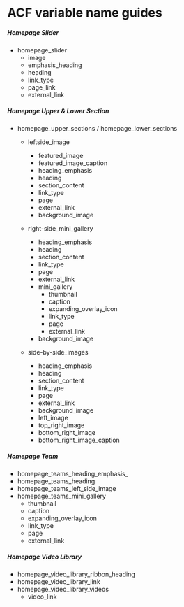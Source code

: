 # ACF variable name guides


##### Homepage Slider

- homepage_slider
  - image
  - emphasis_heading
  - heading
  - link_type
  - page_link
  - external_link

##### Homepage Upper & Lower Section

- homepage_upper_sections / homepage_lower_sections
  - leftside_image

    - featured_image
    - featured_image_caption
    - heading_emphasis
    - heading
    - section_content
    - link_type
    - page
    - external_link
    - background_image
  - right-side_mini_gallery

    - heading_emphasis
    - heading
    - section_content
    - link_type
    - page
    - external_link
    - mini_gallery
      - thumbnail
      - caption
      - expanding_overlay_icon
      - link_type
      - page
      - external_link
    - background_image
  - side-by-side_images

    - heading_emphasis
    - heading
    - section_content
    - link_type
    - page
    - external_link
    - background_image
    - left_image
    - top_right_image
    - bottom_right_image
    - bottom_right_image_caption

##### Homepage Team

- homepage_teams_heading_emphasis_
- homepage_teams_heading
- homepage_teams_left_side_image
- homepage_teams_mini_gallery
  - thumbnail
  - caption
  - expanding_overlay_icon
  - link_type
  - page
  - external_link

##### Homepage Video Library

- homepage_video_library_ribbon_heading
- homepage_video_library_link
- homepage_video_library_videos
  - video_link
